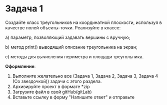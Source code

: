 # Задача 1

Создайте класс треугольников на координатной плоскости, используя в качестве полей объекты-точки. Реализуйте в классе:

a) параметр, позволяющий задавать вершины с вручную;

b) метод print() выводящий описание треугольника на экран;

c) методы для вычисления периметра и площади треугольника.

**Оформление**:

1) Выполните желательно все (Задача 1, Задача 2, Задача 3, Задача 4 (Со звездочкой)) задачи с этого раздела.
2) Архивируйте проект в формате \*zip
3) Загрузите файл в свой gitHub(gitLab)
4) Вставьте ссылку в форму "Напишите ответ" и отправьте
